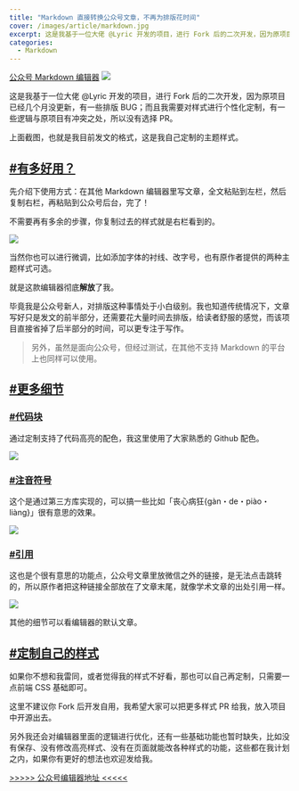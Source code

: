 ```yaml
---
title: "Markdown 直接转换公众号文章，不再为排版花时间"
cover: /images/article/markdown.jpg
excerpt: 这是我基于一位大佬 @Lyric 开发的项目，进行 Fork 后的二次开发，因为原项目已经几个月没更新，有一些排版 BUG；而且我需要对样式进行个性化定制，有一些逻辑与原项目有冲突之处，所以没有选择 PR。
categories:
  - Markdown
---
```

[公众号 Markdown 编辑器](http://prod.zkqiang.cn/wxeditor)
![](http://static.zkqiang.cn/images/20190913221225.png-slim)

这是我基于一位大佬 @Lyric 开发的项目，进行 Fork 后的二次开发，因为原项目已经几个月没更新，有一些排版 BUG；而且我需要对样式进行个性化定制，有一些逻辑与原项目有冲突之处，所以没有选择 PR。

上面截图，也就是我目前发文的格式，这是我自己定制的主题样式。

## [#有多好用？](#有多好用？)

先介绍下使用方式：在其他 Markdown 编辑器里写文章，全文粘贴到左栏，然后复制右栏，再粘贴到公众号后台，完了！

不需要再有多余的步骤，你复制过去的样式就是右栏看到的。

![](http://static.zkqiang.cn/images/20190913213757.png-slim)

当然你也可以进行微调，比如添加字体的衬线、改字号，也有原作者提供的两种主题样式可选。

就是这款编辑器彻底**解放**了我。

毕竟我是公众号新人，对排版这种事情处于小白级别。我也知道传统情况下，文章写好只是发文的前半部分，还需要花大量时间去排版，给读者舒服的感觉，而该项目直接省掉了后半部分的时间，可以更专注于写作。

> 另外，虽然是面向公众号，但经过测试，在其他不支持 Markdown 的平台上也同样可以使用。

## [#更多细节](#更多细节)

### [#代码块](#代码块)

通过定制支持了代码高亮的配色，我这里使用了大家熟悉的 Github 配色。

![](http://static.zkqiang.cn/images/20190913214602.png-slim)

### [#注音符号](#注音符号)

这个是通过第三方库实现的，可以搞一些比如「丧心病狂{gàn・de・piào・liàng}」很有意思的效果。

![](http://static.zkqiang.cn/images/20190913214803.png-slim)

### [#引用](#引用)

这也是个很有意思的功能点，公众号文章里放微信之外的链接，是无法点击跳转的，所以原作者把这种链接全部放在了文章末尾，就像学术文章的出处引用一样。

![](http://static.zkqiang.cn/images/20190913215245.png-slim)

其他的细节可以看编辑器的默认文章。

## [#定制自己的样式](#定制自己的样式)

如果你不想和我雷同，或者觉得我的样式不好看，那也可以自己再定制，只需要一点前端 CSS 基础即可。

这里不建议你 Fork 后开发自用，我希望大家可以把更多样式 PR 给我，放入项目中开源出去。

另外我还会对编辑器里面的逻辑进行优化，还有一些基础功能也暂时缺失，比如没有保存、没有修改高亮样式、没有在页面就能改各种样式的功能，这些都在我计划之内，如果你有更好的想法也欢迎发给我。

[>>>>> 公众号编辑器地址 <<<<<](http://prod.zkqiang.cn/wxeditor)